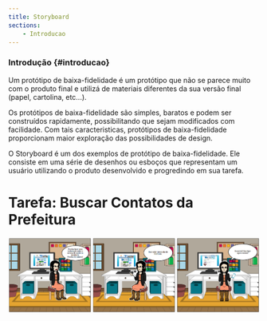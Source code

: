 ```yaml
---
title: Storyboard
sections:
    - Introducao
---
```


### Introdução {#introducao}

Um protótipo de baixa-fidelidade é  um protótipo que não se parece muito com o produto final e utilizá de materiais diferentes da sua versão final (papel, cartolina, etc...).<br>

Os protótipos de baixa-fidelidade são simples, baratos e podem ser construídos rapidamente, possibilitando que sejam modificados com facilidade. Com tais caracteristicas, protótipos de baixa-fidelidade proporcionam maior exploração das possibilidades de design.<br>

O Storyboard é um dos exemplos de protótipo de baixa-fidelidade. Ele consiste em uma série de desenhos ou esboços que representam um usuário utilizando o produto desenvolvido e progredindo em sua tarefa.<br>

# Tarefa: Buscar Contatos da Prefeitura

<div class="screenshot-holder">
<a href="assets/images/storyboard/Storyboard - Buscar Contatos da Prefeitura.png" data-title="Tabela Sobre HTA" data-toggle="lightbox" style="display: flex; justify-content: center;">
<img class="img-responsive" src="assets/images/storyboard/Storyboard - Buscar Contatos da Prefeitura.png" alt="screenshot" />
</a>
<a class="mask" href="assets/images/storyboard/Storyboard - Buscar Contatos da Prefeitura.png" data-title="Tabela Sobre HTA" data-toggle="lightbox" style="display: flex; justify-content: center;">
<i class="icon fa fa-search-plus" style="width: auto; height: auto"></i>
</a>
</div>